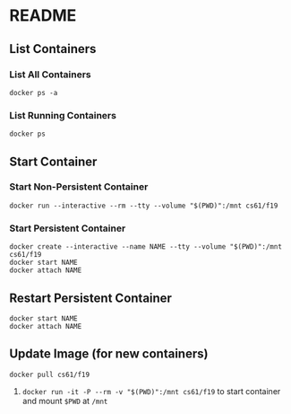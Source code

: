 # README

## List Containers

### List All Containers

```
docker ps -a
```

### List Running Containers

```
docker ps
```

## Start Container

### Start Non-Persistent Container

```
docker run --interactive --rm --tty --volume "$(PWD)":/mnt cs61/f19
```

### Start Persistent Container

```
docker create --interactive --name NAME --tty --volume "$(PWD)":/mnt cs61/f19
docker start NAME
docker attach NAME
```

## Restart Persistent Container

```
docker start NAME
docker attach NAME
```

## Update Image (for new containers)

```
docker pull cs61/f19
```

1. `docker run -it -P --rm -v "$(PWD)":/mnt cs61/f19` to start container and mount `$PWD` at `/mnt`
